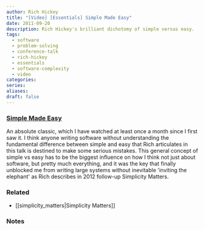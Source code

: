 ```yaml
---
author: Rich Hickey
title: "[Video] [Essentials] Simple Made Easy"
date: 2011-09-20
description: Rich Hickey's brilliant dichotomy of simple versus easy.
tags:
  - software
  - problem-solving
  - conference-talk
  - rich-hickey
  - essentials
  - software-complexity
  - video
categories: 
series: 
aliases: 
draft: false
---
```

### [Simple Made Easy](https://www.youtube.com/watch?v=SxdOUGdseq4) 
An absolute classic, which I have watched at least once a month since I first saw it. I think anyone writing software without understanding the fundamental difference between simple and easy that Rich articulates in this talk is destined to make some serious mistakes. This general concept of simple vs easy has to be the biggest influence on how I think not just about software, but pretty much everything, and it was the key that finally unblocked me from writing large systems without inevitable 'inviting the elephant' as Rich describes in 2012 follow-up Simplicity Matters.
### Related
- [[simplicity_matters|Simplicity Matters]]
### Notes

